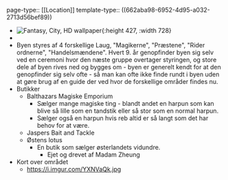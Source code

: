page-type:: [[Location]]
template-type:: ((662aba98-6952-4d95-a032-2713d56bef89))

- ![Fantasy, City, HD wallpaper](https://c4.wallpaperflare.com/wallpaper/360/283/617/fantasy-city-hd-wallpaper-preview.jpg){:height 427, :width 728}
-
- Byen styres af 4 forskellige Laug, "Magikerne", "Præstene", "Rider ordnerne", "Handelsmændene".
  Hvert 9. år genopfinder byen sig selv ved en ceremoni hvor den næste gruppe overtager styringen, og store dele af byen rives ned og bygges om - byen er generelt kendt for at den genopfinder sig selv ofte - så man kan ofte ikke finde rundt i byen uden at gøre brug af en guide der ved hvor de forskellige områder findes nu.
- Butikker
	- Balthazars Magiske Emporium
		- Sælger mange magiske ting - blandt andet en harpun som kan blive så lille som en tandstik eller så stor som en normal harpun.
		- Sælger også en harpun hvis reb altid er så langt som det har behov for at være.
	- Jaspers Bait and Tackle
	- Østens lotus
		- En butik som sælger østerlandets vidundre.
			- Ejet og drevet af Madam Zheung
- Kort over området
	- https://i.imgur.com/YXNVaQk.jpg